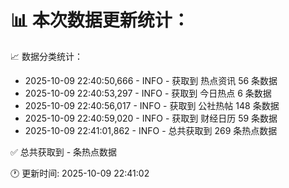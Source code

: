 📊 本次数据更新统计：
==========================

📈 数据分类统计：
- 2025-10-09 22:40:50,666 - INFO - 获取到 热点资讯 56 条数据
- 2025-10-09 22:40:53,297 - INFO - 获取到 今日热点 6 条数据
- 2025-10-09 22:40:56,017 - INFO - 获取到 公社热帖 148 条数据
- 2025-10-09 22:40:59,020 - INFO - 获取到 财经日历 59 条数据
- 2025-10-09 22:41:01,862 - INFO - 总共获取到 269 条热点数据

✅ 总共获取到 - 条热点数据

🕐 更新时间: 2025-10-09 22:41:02
